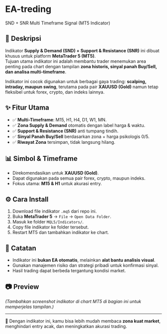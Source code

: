 # EA-treding
SND + SNR Multi Timeframe Signal (MT5 Indicator)

## 📌 Deskripsi
Indikator **Supply & Demand (SND) + Support & Resistance (SNR)** ini dibuat khusus untuk platform **MetaTrader 5 (MT5)**.  
Tujuan utama indikator ini adalah membantu trader menemukan area penting pada chart dengan tampilan **zona historis, sinyal panah Buy/Sell, dan analisa multi-timeframe**.  

Indikator ini cocok digunakan untuk berbagai gaya trading: **scalping, intraday, maupun swing**, terutama pada pair **XAUUSD (Gold)** namun tetap fleksibel untuk forex, crypto, dan indeks lainnya.  

## ✨ Fitur Utama
- ✅ **Multi-Timeframe**: M15, H1, H4, D1, W1, MN.  
- ✅ **Zona Supply & Demand** otomatis dengan label harga & waktu.  
- ✅ **Support & Resistance (SNR)** anti tumpang tindih.  
- ✅ **Sinyal Panah Buy/Sell** berdasarkan zona + harga psikologis 0/5.  
- ✅ **Riwayat Zona** tersimpan, tidak langsung hilang.  

## 📊 Simbol & Timeframe
- Direkomendasikan untuk **XAUUSD (Gold)**.  
- Dapat digunakan pada semua pair forex, crypto, maupun indeks.  
- Fokus utama: **M15 & H1** untuk akurasi entry.  

## ⚙️ Cara Install
1. Download file indikator `.mq5` dari repo ini.  
2. Buka **MetaTrader 5** → `File` → `Open Data Folder`.  
3. Masuk ke folder `MQL5/Indicators/`.  
4. Copy file indikator ke folder tersebut.  
5. Restart MT5 dan tambahkan indikator ke chart.  

## 📌 Catatan
- Indikator ini **bukan EA otomatis**, melainkan **alat bantu analisis visual**.  
- Gunakan manajemen risiko dan strategi pribadi untuk konfirmasi sinyal.  
- Hasil trading dapat berbeda tergantung kondisi market.  

## 📷 Preview
*(Tambahkan screenshot indikator di chart MT5 di bagian ini untuk memperjelas tampilan.)*  

---

🚀 Dengan indikator ini, kamu bisa lebih mudah membaca **zona kuat market**, menghindari entry acak, dan meningkatkan akurasi trading.
